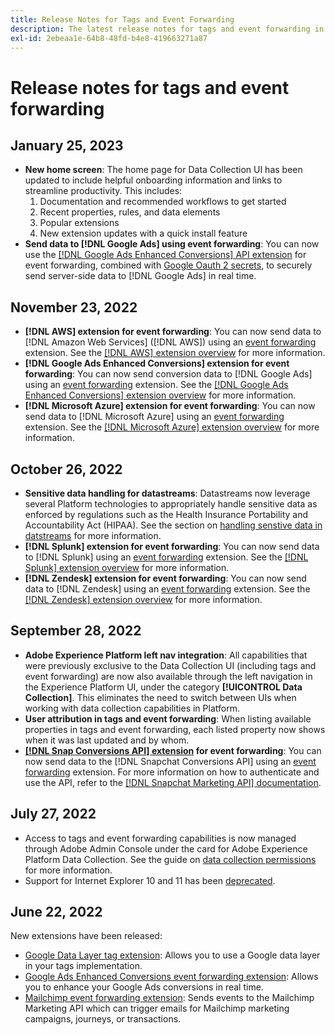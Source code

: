 ```yaml
---
title: Release Notes for Tags and Event Forwarding
description: The latest release notes for tags and event forwarding in Adobe Experience Platform.
exl-id: 2ebeaa1e-64b8-48fd-b4e8-419663271a87
---
```

# Release notes for tags and event forwarding

## January 25, 2023

* **New home screen**: The home page for Data Collection UI has been updated to include helpful onboarding information and links to streamline productivity. This includes:
    1. Documentation and recommended workflows to get started
    1. Recent properties, rules, and data elements
    1. Popular extensions
    1. New extension updates with a quick install feature
* **Send data to [!DNL Google Ads] using event forwarding**: You can now use the [[!DNL Google Ads Enhanced Conversions] API extension](../extensions/server/google-ads-enhanced-conversions/overview.md) for event forwarding, combined with [Google Oauth 2 secrets](../ui/event-forwarding/secrets.md#google-oauth2), to securely send server-side data to [!DNL Google Ads] in real time.

## November 23, 2022

* **[!DNL AWS] extension for event forwarding**: You can now send data to [!DNL Amazon Web Services] ([!DNL AWS]) using an [event forwarding](../../tags/ui/event-forwarding/overview.md) extension. See the [[!DNL AWS] extension overview](../../tags/extensions/server/aws/overview.md) for more information.
* **[!DNL Google Ads Enhanced Conversions] extension for event forwarding**: You can now send conversion data to [!DNL Google Ads] using an [event forwarding](../../tags/ui/event-forwarding/overview.md) extension. See the [[!DNL Google Ads Enhanced Conversions] extension overview](../../tags/extensions/server/google-ads-enhanced-conversions/overview.md) for more information.
* **[!DNL Microsoft Azure] extension for event forwarding**: You can now send data to [!DNL Microsoft Azure] using an [event forwarding](../../tags/ui/event-forwarding/overview.md) extension. See the [[!DNL Microsoft Azure] extension overview](../../tags/extensions/server/azure/overview.md) for more information.

## October 26, 2022

* **Sensitive data handling for datastreams**: Datastreams now leverage several Platform technologies to appropriately handle sensitive data as enforced by regulations such as the Health Insurance Portability and Accountability Act (HIPAA). See the section on [handling senstive data in datstreams](../../edge/datastreams/overview.md#sensitive) for more information.
* **[!DNL Splunk] extension for event forwarding**: You can now send data to [!DNL Splunk] using an [event forwarding](../ui/event-forwarding/overview.md) extension. See the [[!DNL Splunk] extension overview](../extensions/server/splunk/overview.md) for more information.
* **[!DNL Zendesk] extension for event forwarding**: You can now send data to [!DNL Zendesk] using an [event forwarding](../ui/event-forwarding/overview.md) extension. See the [[!DNL Zendesk] extension overview](../extensions/server/zendesk/overview.md) for more information.

## September 28, 2022

* **Adobe Experience Platform left nav integration**: All capabilities that were previously exclusive to the Data Collection UI (including tags and event forwarding) are now also available through the left navigation in the Experience Platform UI, under the category **[!UICONTROL Data Collection]**. This eliminates the need to switch between UIs when working with data collection capabilities in Platform.
* **User attribution in tags and event forwarding**: When listing available properties in tags and event forwarding, each listed property now shows when it was last updated and by whom.
* **[[!DNL Snap Conversions API] extension](https://exchange.adobe.com/apps/ec/108550) for event forwarding**: You can now send data to the [!DNL Snapchat Conversions API] using an [event forwarding](../../tags/ui/event-forwarding/overview.md) extension. For more information on how to authenticate and use the API, refer to the [[!DNL Snapchat Marketing API] documentation](https://marketingapi.snapchat.com/docs/conversion.html).

## July 27, 2022

* Access to tags and event forwarding capabilities is now managed through Adobe Admin Console under the card for Adobe Experience Platform Data Collection. See the guide on [data collection permissions](../../collection/permissions.md) for more information.
* Support for Internet Explorer 10 and 11 has been [deprecated](../ie-deprecation.md).

## June 22, 2022

New extensions have been released:

* [Google Data Layer tag extension](../extensions/client/google-data-layer/overview.md): Allows you to use a Google data layer in your tags implementation.
* [Google Ads Enhanced Conversions event forwarding extension](https://partners.adobe.com/exchangeprogram/experiencecloud/exchange.details.108630.html): Allows you to enhance your Google Ads conversions in real time.
* [Mailchimp event forwarding extension](../extensions/server/mailchimp/overview.md): Sends events to the Mailchimp Marketing API which can trigger emails for Mailchimp marketing campaigns, journeys, or transactions.